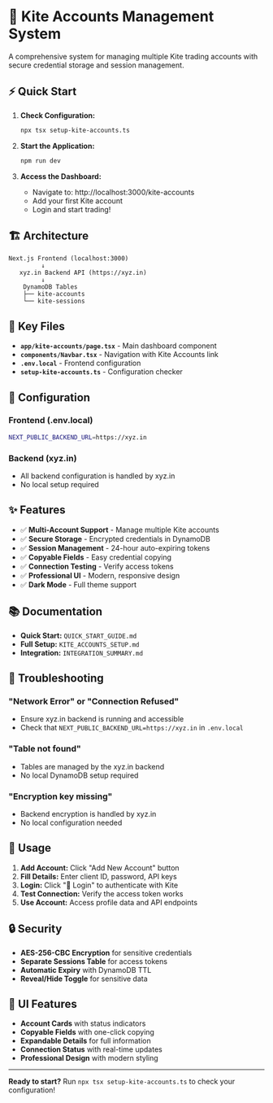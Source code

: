# 🚀 Kite Accounts Management System

A comprehensive system for managing multiple Kite trading accounts with secure credential storage and session management.

## ⚡ Quick Start

1. **Check Configuration:**
   ```bash
   npx tsx setup-kite-accounts.ts
   ```

2. **Start the Application:**
   ```bash
   npm run dev
   ```

3. **Access the Dashboard:**
   - Navigate to: http://localhost:3000/kite-accounts
   - Add your first Kite account
   - Login and start trading!

## 🏗️ Architecture

```
Next.js Frontend (localhost:3000)
         ↓
   xyz.in Backend API (https://xyz.in)
         ↓
    DynamoDB Tables
    ├── kite-accounts
    └── kite-sessions
```

## 📁 Key Files

- **`app/kite-accounts/page.tsx`** - Main dashboard component
- **`components/Navbar.tsx`** - Navigation with Kite Accounts link
- **`.env.local`** - Frontend configuration
- **`setup-kite-accounts.ts`** - Configuration checker

## 🔧 Configuration

### Frontend (.env.local)
```bash
NEXT_PUBLIC_BACKEND_URL=https://xyz.in
```

### Backend (xyz.in)
- All backend configuration is handled by xyz.in
- No local setup required

## ✨ Features

- ✅ **Multi-Account Support** - Manage multiple Kite accounts
- ✅ **Secure Storage** - Encrypted credentials in DynamoDB
- ✅ **Session Management** - 24-hour auto-expiring tokens
- ✅ **Copyable Fields** - Easy credential copying
- ✅ **Connection Testing** - Verify access tokens
- ✅ **Professional UI** - Modern, responsive design
- ✅ **Dark Mode** - Full theme support

## 📚 Documentation

- **Quick Start:** `QUICK_START_GUIDE.md`
- **Full Setup:** `KITE_ACCOUNTS_SETUP.md`
- **Integration:** `INTEGRATION_SUMMARY.md`

## 🚨 Troubleshooting

### "Network Error" or "Connection Refused"
- Ensure xyz.in backend is running and accessible
- Check that `NEXT_PUBLIC_BACKEND_URL=https://xyz.in` in `.env.local`

### "Table not found"
- Tables are managed by the xyz.in backend
- No local DynamoDB setup required

### "Encryption key missing"
- Backend encryption is handled by xyz.in
- No local configuration needed

## 🎯 Usage

1. **Add Account:** Click "Add New Account" button
2. **Fill Details:** Enter client ID, password, API keys
3. **Login:** Click "🔐 Login" to authenticate with Kite
4. **Test Connection:** Verify the access token works
5. **Use Account:** Access profile data and API endpoints

## 🔒 Security

- **AES-256-CBC Encryption** for sensitive credentials
- **Separate Sessions Table** for access tokens
- **Automatic Expiry** with DynamoDB TTL
- **Reveal/Hide Toggle** for sensitive data

## 🎨 UI Features

- **Account Cards** with status indicators
- **Copyable Fields** with one-click copying
- **Expandable Details** for full information
- **Connection Status** with real-time updates
- **Professional Design** with modern styling

---

**Ready to start?** Run `npx tsx setup-kite-accounts.ts` to check your configuration!
